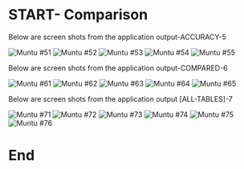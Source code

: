 #  START- Comparison

Below are screen shots from the application output-ACCURACY-5

![ Muntu #51 ](https://github.com/LINOSNCHENA/Book-Chapter-June-2022/blob/master/uXViews/A1.png)
![ Muntu #52 ](https://github.com/LINOSNCHENA/Book-Chapter-June-2022/blob/master/uXViews/A2.png)
![ Muntu #53 ](https://github.com/LINOSNCHENA/Book-Chapter-June-2022/blob/master/uXViews/xCompare1.png)
![ Muntu #54 ](https://github.com/LINOSNCHENA/Book-Chapter-June-2022/blob/master/uXViews/xcompare2.png)
![ Muntu #55 ](https://github.com/LINOSNCHENA/Book-Chapter-June-2022/blob/master/uXViews/xcompare3.png)

Below are screen shots from the application output-COMPARED-6

![ Muntu #61 ](https://github.com/LINOSNCHENA/Book-Chapter-June-2022/blob/master/uXViews/A1.png)
![ Muntu #62 ](https://github.com/LINOSNCHENA/Book-Chapter-June-2022/blob/master/uXViews/A2.png)
![ Muntu #63 ](https://github.com/LINOSNCHENA/Book-Chapter-June-2022/blob/master/uXViews/xCompare1.png)
![ Muntu #64 ](https://github.com/LINOSNCHENA/Book-Chapter-June-2022/blob/master/uXViews/xcompare2.png)
![ Muntu #65 ](https://github.com/LINOSNCHENA/Book-Chapter-June-2022/blob/master/uXViews/xcompare3.png)


Below are screen shots from the application output [ALL-TABLES]-7

![ Muntu #71 ](https://github.com/LINOSNCHENA/Book-Chapter-June-2022/blob/master/uXViews/Tables/TA1.png)
![ Muntu #72 ](https://github.com/LINOSNCHENA/Book-Chapter-June-2022/blob/master/uXViews/Tables/TA2.png)
![ Muntu #73 ](https://github.com/LINOSNCHENA/Book-Chapter-June-2022/blob/master/uXViews/Tables/TB1.png)
![ Muntu #74 ](https://github.com/LINOSNCHENA/Book-Chapter-June-2022/blob/master/uXViews/Tables/TB2.png)
![ Muntu #75 ](https://github.com/LINOSNCHENA/Book-Chapter-June-2022/blob/master/uXViews/Tables/TC1.png)
![ Muntu #76 ](https://github.com/LINOSNCHENA/Book-Chapter-June-2022/blob/master/uXViews/Tables/TC2.png)

# End
